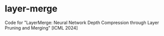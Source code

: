 # layer-merge
Code for "LayerMerge: Neural Network Depth Compression through Layer Pruning and Merging" [ICML 2024] 
